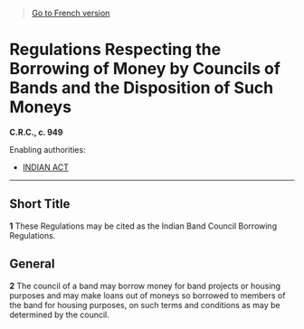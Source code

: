 > [Go to French version](/fr/Règlements/Codification%20des%20règlements%20du%20Canada/901-1000/C.R.C.,%20ch.%20949.md)

# Regulations Respecting the Borrowing of Money by Councils of Bands and the Disposition of Such Moneys

**C.R.C., c. 949**

Enabling authorities: 
- [INDIAN ACT](/en/Acts/Revised%20Statutes%20of%20Canada/I/I-5.md)

----------



## Short Title


**1** These Regulations may be cited as the Indian Band Council Borrowing Regulations.




## General


**2** The council of a band may borrow money for band projects or housing purposes and may make loans out of moneys so borrowed to members of the band for housing purposes, on such terms and conditions as may be determined by the council.



